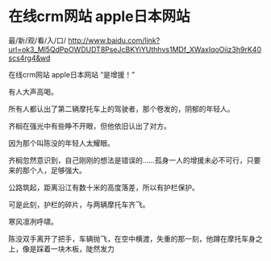 # 在线crm网站 apple日本网站

最/新/观/看/入/口/ http://www.baidu.com/link?url=ok3_Ml5QdPpOWDUDT8PseJcBKYiYUthhvs1MDf_XWaxIqoOiiz3h9rK40scs4rg4&wd

在线crm网站 apple日本网站
“是增援！”

有人大声高喝。

所有人都认出了第二辆摩托车上的驾驶者，那个卷发的，阴郁的年轻人。

齐榈在强光中有些睁不开眼，但他依旧认出了对方。

因为那个叫陈没的年轻人太耀眼。

齐榈忽然意识到，自己刚刚的想法是错误的……孤身一人的增援未必不可行，只要来的那个人，足够强大。

公路筑起，距离沿江有数十米的高度落差，所以有护栏保护。

可是此刻，护栏的碎片，与两辆摩托车齐飞。

寒风凛冽呼啸。

陈没双手离开了把手，车辆抛飞，在空中横渡，失重的那一刻，他蹲在摩托车身之上，像是踩着一块木板，陡然发力
